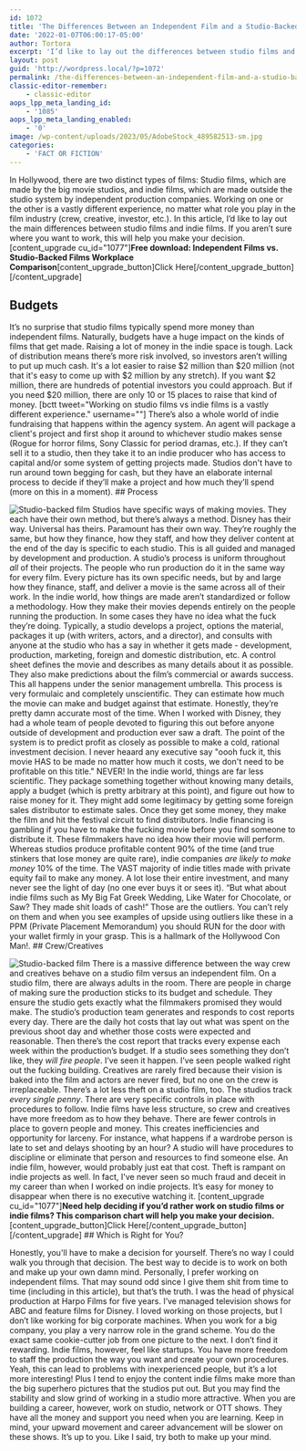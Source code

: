 ```yaml
---
id: 1072
title: 'The Differences Between an Independent Film and a Studio-Backed Film'
date: '2022-01-07T06:00:17-05:00'
author: Tortora
excerpt: 'I’d like to lay out the differences between studio films and indie films. If you aren’t sure where you want to work, this will help you make your decision.'
layout: post
guid: 'http://wordpress.local/?p=1072'
permalink: /the-differences-between-an-independent-film-and-a-studio-backed-film/
classic-editor-remember:
    - classic-editor
aops_lpp_meta_landing_id:
    - '1085'
aops_lpp_meta_landing_enabled:
    - '0'
image: /wp-content/uploads/2023/05/AdobeStock_489582513-sm.jpg
categories:
    - 'FACT OR FICTION'
---
```


In Hollywood, there are two distinct types of films: Studio films, which are made by the big movie studios, and indie films, which are made outside the studio system by independent production companies. Working on one or the other is a vastly different experience, no matter what role you play in the film industry (crew, creative, investor, etc.). In this article, I’d like to lay out the main differences between studio films and indie films. If you aren’t sure where you want to work, this will help you make your decision. \[content\_upgrade cu\_id="1077"\]**Free download: Independent Films vs. Studio-Backed Films Workplace Comparison**\[content\_upgrade\_button\]Click Here\[/content\_upgrade\_button\]\[/content\_upgrade\]

## Budgets

 It’s no surprise that studio films typically spend more money than independent films. Naturally, budgets have a huge impact on the kinds of films that get made. Raising a lot of money in the indie space is tough. Lack of distribution means there’s more risk involved, so investors aren’t willing to put up much cash. It's a lot easier to raise $2 million than $20 million (not that it's easy to come up with $2 million by any stretch). If you want $2 million, there are hundreds of potential investors you could approach. But if you need $20 million, there are only 10 or 15 places to raise that kind of money. \[bctt tweet="Working on studio films vs indie films is a vastly different experience." username=""\] There’s also a whole world of indie fundraising that happens within the agency system. An agent will package a client's project and first shop it around to whichever studio makes sense (Rogue for horror films, Sony Classic for period dramas, etc.). If they can’t sell it to a studio, then they take it to an indie producer who has access to capital and/or some system of getting projects made. Studios don't have to run around town begging for cash, but they have an elaborate internal process to decide if they’ll make a project and how much they’ll spend (more on this in a moment). ## Process

 ![Studio-backed film](http://wordpress.local/wp-content/uploads/2023/05/AdobeStock_420943181-sm.jpg) Studios have specific ways of making movies. They each have their own method, but there’s always a method. Disney has their way. Universal has theirs. Paramount has their own way. They’re roughly the same, but how they finance, how they staff, and how they deliver content at the end of the day is specific to each studio. This is all guided and managed by development and production. A studio’s process is uniform throughout *all* of their projects. The people who run production do it in the same way for every film. Every picture has its own specific needs, but by and large how they finance, staff, and deliver a movie is the same across all of their work. In the indie world, how things are made aren’t standardized or follow a methodology. How they make their movies depends entirely on the people running the production. In some cases they have no idea what the fuck they’re doing. Typically, a studio develops a project, options the material, packages it up (with writers, actors, and a director), and consults with anyone at the studio who has a say in whether it gets made - development, production, marketing, foreign and domestic distribution, etc. A control sheet defines the movie and describes as many details about it as possible. They also make predictions about the film’s commercial or awards success. This all happens under the senior management umbrella. This process is very formulaic and completely unscientific. They can estimate how much the movie can make and budget against that estimate. Honestly, they’re pretty damn accurate most of the time. When I worked with Disney, they had a whole team of people devoted to figuring this out before anyone outside of development and production ever saw a draft. The point of the system is to predict profit as closely as possible to make a cold, rational investment decision. I never heaard any executive say "oooh fuck it, this movie HAS to be made no matter how much it costs, we don't need to be profitable on this title." NEVER! In the indie world, things are far less scientific. They package something together without knowing many details, apply a budget (which is pretty arbitrary at this point), and figure out how to raise money for it. They might add some legitimacy by getting some foreign sales distributor to estimate sales. Once they get some money, they make the film and hit the festival circuit to find distributors. Indie financing is gambling if you have to make the fucking movie before you find someone to distribute it. These filmmakers have no idea how their movie will perform. Whereas studios produce profitable content 90% of the time (and true stinkers that lose money are quite rare), indie companies *are likely to make money* 10% of the time. The VAST majority of indie titles made with private equity fail to make any money. A lot lose their entire investment, and many never see the light of day (no one ever buys it or sees it). “But what about indie films such as My Big Fat Greek Wedding, Like Water for Chocolate, or Saw? They made shit loads of cash!” Those are the outliers. You can’t rely on them and when you see examples of upside using outliers like these in a PPM (Private Placement Memorandum) you should RUN for the door with your wallet firmly in your grasp. This is a hallmark of the Hollywood Con Man!. ## Crew/Creatives

 ![Studio-backed film](http://wordpress.local/wp-content/uploads/2023/05/AdobeStock_568965829-sm.jpg) There is a massive difference between the way crew and creatives behave on a studio film versus an independent film. On a studio film, there are always adults in the room. There are people in charge of making sure the production sticks to its budget and schedule. They ensure the studio gets exactly what the filmmakers promised they would make. The studio’s production team generates and responds to cost reports every day. There are the daily hot costs that lay out what was spent on the previous shoot day and whether those costs were expected and reasonable. Then there’s the cost report that tracks every expense each week within the production’s budget. If a studio sees something they don’t like, they *will fire people*. I’ve seen it happen. I’ve seen people walked right out the fucking building. Creatives are rarely fired because their vision is baked into the film and actors are never fired, but no one on the crew is irreplaceable. There’s a lot less theft on a studio film, too. The studios track *every single penny*. There are very specific controls in place with procedures to follow. Indie films have less structure, so crew and creatives have more freedom as to how they behave. There are fewer controls in place to govern people and money. This creates inefficiencies and opportunity for larceny. For instance, what happens if a wardrobe person is late to set and delays shooting by an hour? A studio will have procedures to discipline or eliminate that person and resources to find someone else. An indie film, however, would probably just eat that cost. Theft is rampant on indie projects as well. In fact, I've never seen so much fraud and deceit in my career than when I worked on indie projects. It’s easy for money to disappear when there is no executive watching it. \[content\_upgrade cu\_id="1077"\]**Need help deciding if you’d rather work on studio films or indie films? This comparison chart will help you make your decision.**\[content\_upgrade\_button\]Click Here\[/content\_upgrade\_button\]\[/content\_upgrade\] ## Which is Right for You?

 Honestly, you'll have to make a decision for yourself. There’s no way I could walk you through that decision. The best way to decide is to work on both and make up your own damn mind. Personally, I prefer working on independent films. That may sound odd since I give them shit from time to time (including in this article), but that’s the truth. I was the head of physical production at Harpo Films for five years. I’ve managed television shows for ABC and feature films for Disney. I loved working on those projects, but I don’t like working for big corporate machines. When you work for a big company, you play a very narrow role in the grand scheme. You do the exact same cookie-cutter job from one picture to the next. I don’t find it rewarding. Indie films, however, feel like startups. You have more freedom to staff the production the way you want and create your own procedures. Yeah, this can lead to problems with inexperienced people, but it’s a lot more interesting! Plus I tend to enjoy the content indie films make more than the big superhero pictures that the studios put out. But you may find the stability and slow grind of working in a studio more attractive. When you are building a career, however, work on studio, network or OTT shows. They have all the money and support you need when you are learning. Keep in mind, your upward movement and career advancement will be slower on these shows. It’s up to you. Like I said, try both to make up your mind.